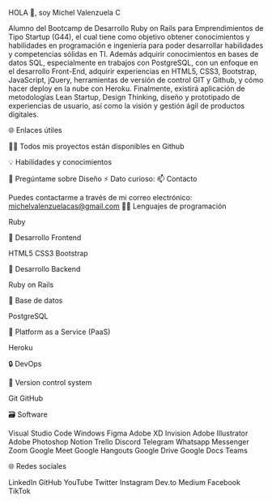 HOLA 👋, soy Michel Valenzuela C

Alumno del Bootcamp de Desarrollo Ruby on Rails para Emprendimientos de Tipo Startup (G44), el cual tiene como objetivo obtener conocimientos y habilidades en programación e ingeniería para poder desarrollar habilidades y competencias sólidas en TI. Además adquirir conocimientos en bases de datos SQL, especialmente en trabajos con PostgreSQL, con un enfoque en el desarrollo Front-End, adquirir experiencias en HTML5, CSS3, Bootstrap, JavaScript, jQuery, herramientas de versión de control GIT y Github, y cómo hacer deploy en la nube con Heroku. Finalmente, existirá aplicación de metodologías Lean Startup, Design Thinking, diseño y prototipado de experiencias de usuario, así como la visión y gestión ágil de productos digitales.

🌐 Enlaces útiles

👨‍💻 Todos mis proyectos están disponibles en Github

💡 Habilidades y conocimientos

💬 Pregúntame sobre Diseño
⚡ Dato curioso: 
📫 Contacto

Puedes contactarme a través de mi correo electrónico: michelvalenzuelacas@gmail.com
🧑‍💻 Lenguajes de programación

Ruby 

🎨 Desarrollo Frontend

HTML5 CSS3 Bootstrap


🔨 Desarrollo Backend

Ruby on Rails

🔧 Base de datos

PostgreSQL 

📎 Platform as a Service (PaaS)

Heroku

🔒️ DevOps


📝 Version control system

Git GitHub

🗃️ Software

Visual Studio Code  Windows Figma Adobe XD Invision Adobe Illustrator Adobe Photoshop  Notion Trello  Discord Telegram Whatsapp Messenger Zoom Google Meet Google Hangouts Google Drive Google Docs Teams

🌐 Redes sociales

LinkedIn GitHub YouTube Twitter Instagram Dev.to Medium Facebook TikTok
